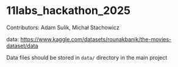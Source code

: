 # 11labs_hackathon_2025
Contributors: Adam Sulik, Michał Stachowicz

data: https://www.kaggle.com/datasets/rounakbanik/the-movies-dataset/data

Data files should be stored in `data/` directory in the main project
